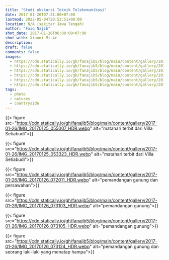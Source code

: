 ```yaml
---
title: "Studi ekskursi Teknik Telekomunikasi"
date: 2017-01-26T07:31:00+07:00
lastmod: 2022-05-04T20:53:51+08:00
location: N/A (sekitar Jawa Tengah)
author: "Faiq Najib"
shot_date: 2017-01-26T06:00:00+07:00
shot_with: Xiaomi Mi-4c
description:
draft: false
comments: false
images:
  - https://cdn.statically.io/gh/fanajib5/blog/main/content/gallery/2017-01-26/IMG_20170125_055007_HDR__thumbnail.webp
  - https://cdn.statically.io/gh/fanajib5/blog/main/content/gallery/2017-01-26/IMG_20170125_053323_HDR__thumbnail.webp
  - https://cdn.statically.io/gh/fanajib5/blog/main/content/gallery/2017-01-26/IMG_20170126_072011_HDR__thumbnail.webp
  - https://cdn.statically.io/gh/fanajib5/blog/main/content/gallery/2017-01-26/IMG_20170126_073103_HDR__thumbnail.webp
  - https://cdn.statically.io/gh/fanajib5/blog/main/content/gallery/2017-01-26/IMG_20170126_073105_HDR__thumbnail.webp
  - https://cdn.statically.io/gh/fanajib5/blog/main/content/gallery/2017-01-26/IMG_20170126_073124_HDR__thumbnail.webp
tags:
  - photo
  - natures
  - countryside
---
```

{{< figure src="https://cdn.statically.io/gh/fanajib5/blog/main/content/gallery/2017-01-26/IMG_20170125_055007_HDR.webp" alt="matahari terbit dari Villa Setiabudi">}}

{{< figure src="https://cdn.statically.io/gh/fanajib5/blog/main/content/gallery/2017-01-26/IMG_20170125_053323_HDR.webp" alt="matahari terbit dari Villa Setiabudi">}}

{{< figure src="https://cdn.statically.io/gh/fanajib5/blog/main/content/gallery/2017-01-26/IMG_20170126_072011_HDR.webp" alt="pemandangan gunung dan persawahan">}}

{{< figure src="https://cdn.statically.io/gh/fanajib5/blog/main/content/gallery/2017-01-26/IMG_20170126_073103_HDR.webp" alt="pemandangan gunung">}}

{{< figure src="https://cdn.statically.io/gh/fanajib5/blog/main/content/gallery/2017-01-26/IMG_20170126_073105_HDR.webp" alt="pemandangan gunung">}}

{{< figure src="https://cdn.statically.io/gh/fanajib5/blog/main/content/gallery/2017-01-26/IMG_20170126_073124_HDR.webp" alt="pemandangan gunung dan seorang laki-laki yang menatap hampa">}}
